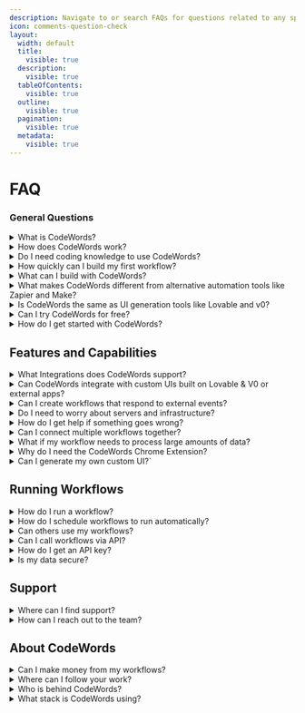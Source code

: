 ```yaml
---
description: Navigate to or search FAQs for questions related to any specific topic.
icon: comments-question-check
layout:
  width: default
  title:
    visible: true
  description:
    visible: true
  tableOfContents:
    visible: true
  outline:
    visible: true
  pagination:
    visible: true
  metadata:
    visible: true
---
```


# FAQ

### General Questions

<details>

<summary>What is CodeWords?</summary>

[CodeWords](https://codewords.agemo.ai/) is an AI-powered automation platform that helps teams and individuals build, deploy, and manage workflows faster. Whether you’re a no-code creator or a developer, CodeWords turns plain English instructions into fully functional Python-based automations and intelligent agents.

</details>

<details>

<summary>How does CodeWords work?</summary>

CodeWords conversational AI assistant (Cody) generates real code behind the scenes. You describe what you want, and CodeWords builds it, integrates your tools, and runs it automatically.

</details>

<details>

<summary>Do I need coding knowledge to use CodeWords?</summary>

No. CodeWords is built with non-technical users in mind.\
It’s designed so anyone can create AI agents and workflow automations just by describing what they want in plain English — no coding required.\
Developers can still access and edit the Python code for deeper customization when needed.

</details>

<details>

<summary>How quickly can I build my first workflow?</summary>

Most users can build and deploy their first workflow in under five minutes using Cody’s step-by-step conversational builder and pre-made templates.

</details>

<details>

<summary>What can I build with CodeWords?</summary>

CodeWords helps you build smart automations and AI agents that work with 2,700+ popular tools like LinkedIn, Google Workspace, WhatsApp, Slack, Telegram, and GitHub. You can automate anything — from simple data tasks to complex, AI-powered workflows or AI Agents that run your business in the background.

Each automation you create automatically includes a Run Page, where you can run it manually, schedule it, or trigger it based on app events. It also comes with an API endpoint, so you can interact with your automation through an external service with your codewords API key — all with no extra setup or coding required.

</details>

<details>

<summary>What makes CodeWords different from alternative automation tools like Zapier and Make?</summary>

Unlike traditional no-code tools that rely on rigid blocks or limited actions, CodeWords generates real Python automation code, empowering Cody to handle complex logic and deep integrations — all without writing a single line of code. Describe what you want in plain English, and Cody builds it for you.

</details>

<details>

<summary>Is CodeWords the same as UI generation tools like Lovable and v0?</summary>

No. CodeWords is designed to build automations and back-end workflows.

</details>

<details>

<summary>Can I try CodeWords for free?</summary>

Yes. CodeWords offers a free tier with $5 in credits (No Credit Card required), allowing you to start building and testing workflows right away before adding more credits.&#x20;

</details>

<details>

<summary>How do I get started with CodeWords?</summary>

You can sign up at [Codewords.ai](https://codewords.ai), explore the [Quickstart Guide](https://docs.codewords.ai/get-started/quickstart), and chat with [Cody](https://docs.codewords.ai/fundamentals/introduction-to-cody) to build your first automation in minutes.

</details>

## Features and Capabilities

<details>

<summary>What Integrations does CodeWords support?</summary>

CodeWords supports 2700+ Integrations, including Gmail, Slack, Notion, Airtable, Google Sheets, Discord, WhatsApp, Mailchimp, Spotify, Hubspot and many more. You can find all the integrations that we support at our [Integrations](https://codewords.agemo.ai/account/integrations) page.

</details>

<details>

<summary>Can CodeWords integrate with custom UIs built on Lovable &#x26; V0 or external apps?</summary>

Yes. CodeWords can connect with apps built on Lovable, V0, or any external platform using two integration methods:

1. **CodeWords Client Library:** Offers quick, minimal-code integration for apps built with **Python** or **TypeScript/JavaScript**.

2) **REST API Calls:** Ideal for connecting CodeWords with apps built in **other programming languages**, using standard HTTP requests.

</details>

<details>

<summary>Can I create workflows that respond to external events?</summary>

Yes. Set up triggers for email arrivals, Slack messages, webhook events, form submissions, or schedule-based activations. Your workflows can react automatically to external events.

</details>

<details>

<summary>Do I need to worry about servers and infrastructure?</summary>

No! CodeWords handles all infrastructure automatically. Your workflows run on-demand in secure, isolated environments. No server management, scaling concerns, or maintenance required.

</details>

<details>

<summary>How do I get help if something goes wrong?</summary>

CodeWords provides detailed execution logs and error messages through the interface. Use the built-in support chat for technical help, or browse the extensive template library for examples and patterns.

</details>

<details>

<summary>Can I connect multiple workflows together?</summary>

Yes! Workflows can call other workflows, creating complex multi-step automations. Build modular components that work together for sophisticated business processes and data pipelines.

</details>

<details>

<summary>What if my workflow needs to process large amounts of data?</summary>

CodeWords automatically handles scaling and timeout management. For long-running tasks, the platform provides real-time progress updates and background processing to handle large datasets efficiently.

</details>

<details>

<summary>Why do I need the CodeWords Chrome Extension?</summary>



</details>

<details>

<summary>Can I generate my own custom UI?`</summary>

This is a feature coming soon. In the meantime, you can follow [this](../use-cases/use-cases/building-web-apps-with-a-codewords-back-end.md) guide to integrate with popular UI generation tools.

</details>

## Running Workflows

<details>

<summary>How do I run a workflow?</summary>

Three ways:&#x20;

* Through an automatically generated custom UI available at `codewords.agemo.ai/run/{service_id}`
* On a [schedule](../fundamentals/schedules-and-triggers.md) or with a trigger

- via [API calls](../fundamentals/codewords-api-key.md)

</details>

<details>

<summary>How do I schedule workflows to run automatically?</summary>

You can configure this after successfully building your workflow.

</details>

<details>

<summary>Can others use my workflows? </summary>

Yes, you can share workflows as private (you only), public (anyone can use), or templates (others can copy and modify). Each gets a permanent URL.

</details>

<details>

<summary>Can I call workflows via API? </summary>

Yes, every deployed workflow gets an API endpoint at https://runtime.codewords.ai/run/{service\_id} for programmatic access from external systems.

</details>

<details>

<summary>How do I get an API key?</summary>

Visit your account page [here](https://codewords.agemo.ai/account/keys) to generate API keys.

</details>

<details>

<summary>Is my data secure?</summary>

Yes, CodeWords uses secure environment variables for API keys and runs workflows in isolated sandboxes. Data is encrypted and each execution is completely isolated.

</details>



## Support

<details>

<summary>Where can I find support?</summary>

To get direct support from the team and the community, join our [Discord](https://discord.codewords.ai) channel.

Our official documentation is at [docs.codewords.ai](https://docs.codewords.ai/). You can also find video tutorials on our Youtube channel at [@codewordsai](https://www.youtube.com/@codewordsai).

</details>

<details>

<summary>How can I reach out to the team?</summary>

You can find us on [Discord](https://discord.codewords.ai) or you can email us at support@codewords.ai

</details>

## About CodeWords

<details>

<summary>Can I make money from my workflows?</summary>

You can build custom automation solutions for clients using CodeWords as your platform. Our CodeWords creator program is also coming soon. More info [here](https://www.notion.so/agemo/CodeWords-Champions-2632b520705580e692f6fa8eb0528cd1?source=copy_link).

</details>

<details>

<summary>Where can I follow your work?</summary>

Check out the Agemo [blog](https://agemo.ai/blog) where we document our research, engineering and product work. Follow on [LinkedIn](https://linkedin.com/showcase/codewordsai) and [X](https://x.com/codewordsai) if you don't want to miss any updates.

</details>

<details>

<summary>Who is behind CodeWords?</summary>

[Agemo](https://agemo.ai/).

</details>

<details>

<summary>What stack is CodeWords using?</summary>

CodeWords builds workflows using FastAPI, Python and a mix of first-party and third-party providers for integrations and tools.

</details>
